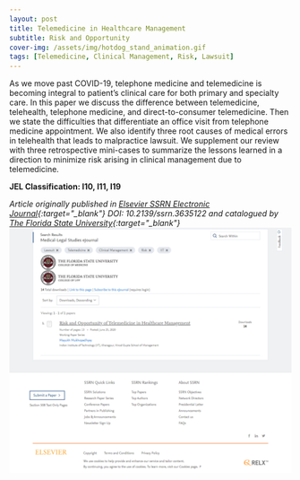 ```yaml
---
layout: post
title: Telemedicine in Healthcare Management
subtitle: Risk and Opportunity
cover-img: /assets/img/hotdog_stand_animation.gif
tags: [Telemedicine, Clinical Management, Risk, Lawsuit]
---
```


As we move past COVID-19, telephone medicine and telemedicine is becoming integral to patient’s clinical care for both primary and specialty care. In this paper we discuss the difference between telemedicine, telehealth, telephone medicine, and direct-to-consumer telemedicine. Then we state the difficulties that differentiate an office visit from telephone medicine appointment. We also identify three root causes of medical errors in telehealth that leads to malpractice lawsuit. We supplement our review with three retrospective mini-cases to summarize the lessons learned in a direction to minimize risk arising in clinical management due to telemedicine.

**JEL Classification: I10, I11, I19**


*Article originally published in [Elsevier SSRN Electronic Journal](https://papers.ssrn.com/sol3/papers.cfm?abstract_id=3635122){:target="_blank"} DOI: 10.2139/ssrn.3635122 and catalogued by [The Florida State University](https://papers.ssrn.com/sol3/JELJOUR_Results.cfm?form_name=journalBrowse&journal_id=1599282&Network=no&lim=false){:target="_blank"}*
![catalogued by florida state university](/assets/img/florida_elsevier_elibrary.png)

